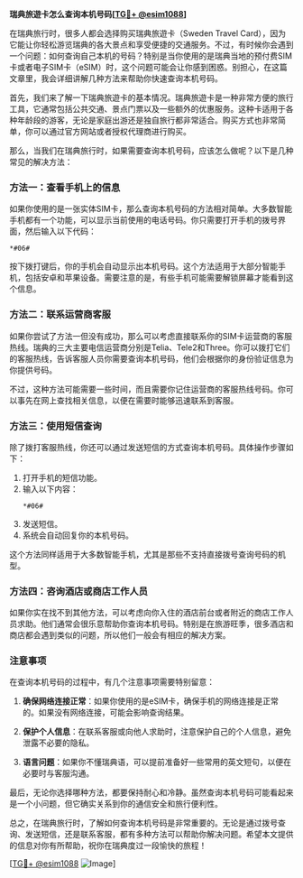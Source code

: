 **瑞典旅遊卡怎么查询本机号码[[TG💪+ @esim1088](https://t.me/s/esim1088)]**

在瑞典旅行时，很多人都会选择购买瑞典旅遊卡（Sweden Travel Card），因为它能让你轻松游览瑞典的各大景点和享受便捷的交通服务。不过，有时候你会遇到一个问题：如何查询自己本机的号码？特别是当你使用的是瑞典当地的预付费SIM卡或者电子SIM卡（eSIM）时，这个问题可能会让你感到困惑。别担心，在这篇文章里，我会详细讲解几种方法来帮助你快速查询本机号码。

首先，我们来了解一下瑞典旅遊卡的基本情况。瑞典旅遊卡是一种非常方便的旅行工具，它通常包括公共交通、景点门票以及一些额外的优惠服务。这种卡适用于各种年龄段的游客，无论是家庭出游还是独自旅行都非常适合。购买方式也非常简单，你可以通过官方网站或者授权代理商进行购买。

那么，当我们在瑞典旅行时，如果需要查询本机号码，应该怎么做呢？以下是几种常见的解决方法：

### 方法一：查看手机上的信息

如果你使用的是一张实体SIM卡，那么查询本机号码的方法相对简单。大多数智能手机都有一个功能，可以显示当前使用的电话号码。你只需要打开手机的拨号界面，然后输入以下代码：

```
*#06#
```

按下拨打键后，你的手机会自动显示出本机号码。这个方法适用于大部分智能手机，包括安卓和苹果设备。需要注意的是，有些手机可能需要解锁屏幕才能看到这个信息。

### 方法二：联系运营商客服

如果你尝试了方法一但没有成功，那么可以考虑直接联系你的SIM卡运营商的客服热线。瑞典的三大主要电信运营商分别是Telia、Tele2和Three。你可以拨打它们的客服热线，告诉客服人员你需要查询本机号码，他们会根据你的身份验证信息为你提供号码。

不过，这种方法可能需要一些时间，而且需要你记住运营商的客服热线号码。你可以事先在网上查找相关信息，以便在需要时能够迅速联系到客服。

### 方法三：使用短信查询

除了拨打客服热线，你还可以通过发送短信的方式查询本机号码。具体操作步骤如下：

1. 打开手机的短信功能。
2. 输入以下内容：
   ```
   *#06#
   ```
3. 发送短信。
4. 系统会自动回复你的本机号码。

这个方法同样适用于大多数智能手机，尤其是那些不支持直接拨号查询号码的机型。

### 方法四：咨询酒店或商店工作人员

如果你实在找不到其他方法，可以考虑向你入住的酒店前台或者附近的商店工作人员求助。他们通常会很乐意帮助你查询本机号码。特别是在旅游旺季，很多酒店和商店都会遇到类似的问题，所以他们一般会有相应的解决方案。

### 注意事项

在查询本机号码的过程中，有几个注意事项需要特别留意：

1. **确保网络连接正常**：如果你使用的是eSIM卡，确保手机的网络连接是正常的。如果没有网络连接，可能会影响查询结果。
   
2. **保护个人信息**：在联系客服或向他人求助时，注意保护自己的个人信息，避免泄露不必要的隐私。

3. **语言问题**：如果你不懂瑞典语，可以提前准备好一些常用的英文短句，以便在必要时与客服沟通。

最后，无论你选择哪种方法，都要保持耐心和冷静。虽然查询本机号码可能看起来是一个小问题，但它确实关系到你的通信安全和旅行便利性。

总之，在瑞典旅行时，了解如何查询本机号码是非常重要的。无论是通过拨号查询、发送短信，还是联系客服，都有多种方法可以帮助你解决问题。希望本文提供的信息对你有所帮助，祝你在瑞典度过一段愉快的旅程！

[[TG💪+ @esim1088](https://t.me/s/esim1088) ![Image](https://i.postimg.cc/4NQfJmqS/Snipaste-2025-05-13-00-14-12.png)]